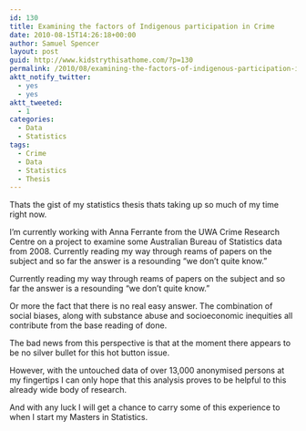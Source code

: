 ```yaml
---
id: 130
title: Examining the factors of Indigenous participation in Crime
date: 2010-08-15T14:26:18+00:00
author: Samuel Spencer
layout: post
guid: http://www.kidstrythisathome.com/?p=130
permalink: /2010/08/examining-the-factors-of-indigenous-participation-in-crime/
aktt_notify_twitter:
  - yes
  - yes
aktt_tweeted:
  - 1
categories:
  - Data
  - Statistics
tags:
  - Crime
  - Data
  - Statistics
  - Thesis
---
```

Thats the gist of my statistics thesis thats taking up so much of my time right now.

I&#8217;m currently working with Anna Ferrante from the UWA Crime Research Centre on a project to examine some Australian Bureau of Statistics data from 2008. Currently reading my way through reams of papers on the subject and so far the answer is a resounding &#8220;we don&#8217;t quite know.&#8221; 

<div class="simplePullQuote">
  <p>
    Currently reading my way through reams of papers on the subject and so far the answer is a resounding &#8220;we don&#8217;t quite know.&#8221;
  </p>
</div>

Or more the fact that there is no real easy answer. The combination of social biases, along with substance abuse and socioeconomic inequities all contribute from the base reading of done.

The bad news from this perspective is that at the moment there appears to be no silver bullet for this hot button issue.

However, with the untouched data of over 13,000 anonymised persons at my fingertips I can only hope that this analysis proves to be helpful to this already wide body of research.

And with any luck I will get a chance to carry some of this experience to when I start my Masters in Statistics.